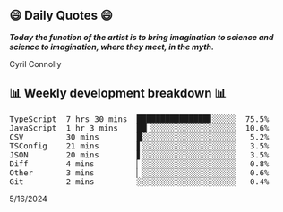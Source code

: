## 😄 Daily Quotes 😄

_**Today the function of the artist is to bring imagination to science and science to imagination, where they meet, in the myth.**_

Cyril Connolly



## 📊 Weekly development breakdown 📊

<pre>TypeScript  7 hrs 30 mins  ███████████████▊░░░░░  75.5%
JavaScript  1 hr 3 mins    ██▏░░░░░░░░░░░░░░░░░░  10.6%
CSV         30 mins        █░░░░░░░░░░░░░░░░░░░░   5.2%
TSConfig    21 mins        ▋░░░░░░░░░░░░░░░░░░░░   3.5%
JSON        20 mins        ▋░░░░░░░░░░░░░░░░░░░░   3.5%
Diff        4 mins         ▏░░░░░░░░░░░░░░░░░░░░   0.8%
Other       3 mins         ▏░░░░░░░░░░░░░░░░░░░░   0.6%
Git         2 mins         ░░░░░░░░░░░░░░░░░░░░░   0.4%</pre>

5/16/2024